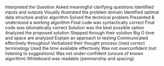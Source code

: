 Interpreted the Question
Asked meaningful clarifying questions
Identified inputs and outputs
Visually illustrated the problem domain
Identified optimal data structure and/or algorithm
Solved the technical problem
Presented & understood a working algorithm
Final code was syntactically correct
Final code was idiomatically correct
Solution was the best possible option
Analyzed the proposed solution
Stepped through their solution
Big O time and space are analyzed
Explain an approach to testing
Communicated effectively throughout
Verbalized their thought process
Used correct terminology
Used the time available effectively
Was not overconfident (not listening to suggestions)
Was not under-confident (unsure of known algorithm)
Whiteboard was readable (penmanship and spacing)
